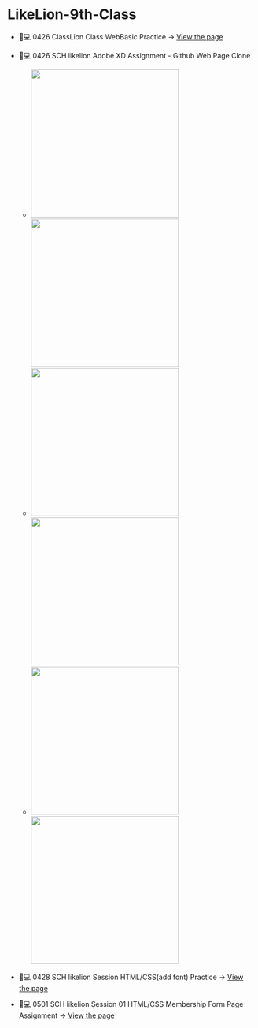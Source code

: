 # LikeLion-9th-Class

- 🦁💻 0426 ClassLion Class WebBasic Practice -> [View the page](https://yebinleee.github.io/LikeLion-9th-Class/0426%20ClassLion%20WebBasic%20Class/index.html)
- 🦁💻 0426 SCH likelion Adobe XD Assignment - Github Web Page Clone
    - <img src="https://YebinLeee.github.io/LikeLion-9th-Class/0426%20SCH%20likelion%20AdobeXD%20assignment%20-%20Web%20Page%20Clone/%EC%9B%B9%201920%20%E2%80%93%201.png" width=300>  <img src="https://YebinLeee.github.io/LikeLion-9th-Class/0426%20SCH%20likelion%20AdobeXD%20assignment%20-%20Web%20Page%20Clone/%EC%9B%B9%201920%20%E2%80%93%205.png" width=300>
    -  <img src="https://YebinLeee.github.io/LikeLion-9th-Class/0426%20SCH%20likelion%20AdobeXD%20assignment%20-%20Web%20Page%20Clone/%EC%9B%B9%201920%20%E2%80%93%202.png" width=300>  <img src="https://YebinLeee.github.io/LikeLion-9th-Class/0426%20SCH%20likelion%20AdobeXD%20assignment%20-%20Web%20Page%20Clone/%EC%9B%B9%201920%20%E2%80%93%206.png" width=300>
    -   <img src="https://YebinLeee.github.io/LikeLion-9th-Class/0426%20SCH%20likelion%20AdobeXD%20assignment%20-%20Web%20Page%20Clone/%EC%9B%B9%201920%20%E2%80%93%203.png" width=300>  <img src="https://YebinLeee.github.io/LikeLion-9th-Class/0426%20SCH%20likelion%20AdobeXD%20assignment%20-%20Web%20Page%20Clone/%EC%9B%B9%201920%20%E2%80%93%207.png" width=300>


- 🦁💻 0428 SCH likelion Session HTML/CSS(add font) Practice -> [View the page](https://yebinleee.github.io/LikeLion-9th-Class/0428%20SCH%20likelion%20Session%20-%20HTML%20CSS%20Practice/test.html)
- 🦁💻 0501 SCH likelion Session 01 HTML/CSS Membership Form Page Assignment -> [View the page](https://yebinleee.github.io/LikeLion-9th-Class/0501%20SCH%20likelion%20HTML%20CSS%20Assignment%20-%20Membership%20Form/Membership%20Form.html)
